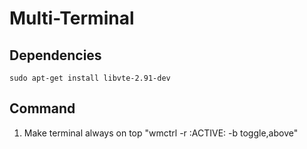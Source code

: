 # Multi-Terminal


## Dependencies
```
sudo apt-get install libvte-2.91-dev
```

## Command
1. Make terminal always on top
"wmctrl -r :ACTIVE: -b toggle,above"